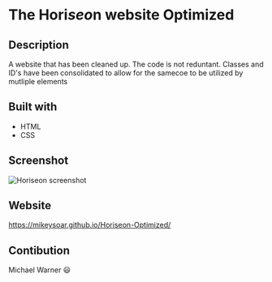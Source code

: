 
# The Hori*seo*n website Optimized

## Description
A website that has been cleaned up. The code is not reduntant. Classes and ID's have been consolidated to allow for the samecoe to be utilized by mutliple elements

## Built with
* HTML
* CSS

## Screenshot
![Horiseon screenshot](https://user-images.githubusercontent.com/81787981/116634182-9b9d0400-a918-11eb-954d-deda1026dd7c.PNG)

## Website
https://mikeysoar.github.io/Horiseon-Optimized/

## Contibution
Michael Warner :smiley:
